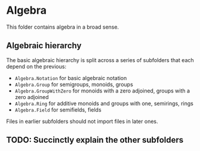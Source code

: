 # Algebra

This folder contains algebra in a broad sense.

## Algebraic hierarchy

The basic algebraic hierarchy is split across a series of subfolders that each depend on the
previous:
* `Algebra.Notation` for basic algebraic notation
* `Algebra.Group` for semigroups, monoids, groups
* `Algebra.GroupWithZero` for monoids with a zero adjoined, groups with a zero adjoined
* `Algebra.Ring` for additive monoids and groups with one, semirings, rings
* `Algebra.Field` for semifields, fields

Files in earlier subfolders should not import files in later ones.

## TODO: Succinctly explain the other subfolders
